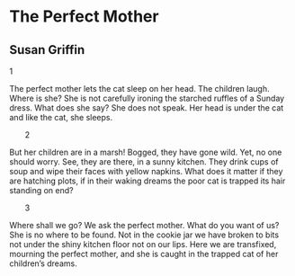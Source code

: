 # The Perfect Mother
## Susan Griffin
1

The perfect mother lets the cat
sleep on her head. The
children laugh.
Where is she?
She is not carefully ironing the starched
ruffles of a Sunday dress.
What does she say?
She does not speak.
Her head is under the cat and
like the cat, she sleeps.


       2

But her children are in a marsh!
Bogged, they have gone wild.
Yet, no one should worry.
See, they are there, in a sunny kitchen.
They drink cups of soup and wipe
their faces with yellow napkins.
What does it matter if
they are hatching plots, if
in their waking dreams
the poor cat is trapped
its hair
standing on end?


       3

Where shall we go? We ask the perfect
mother. What
do you want of us? She is no
where to be found.
Not in the cookie jar
we have broken to bits
not under the shiny kitchen floor
not on our lips.
Here we are transfixed,
mourning the perfect mother, and she
is caught in the trapped cat
of her children’s dreams.